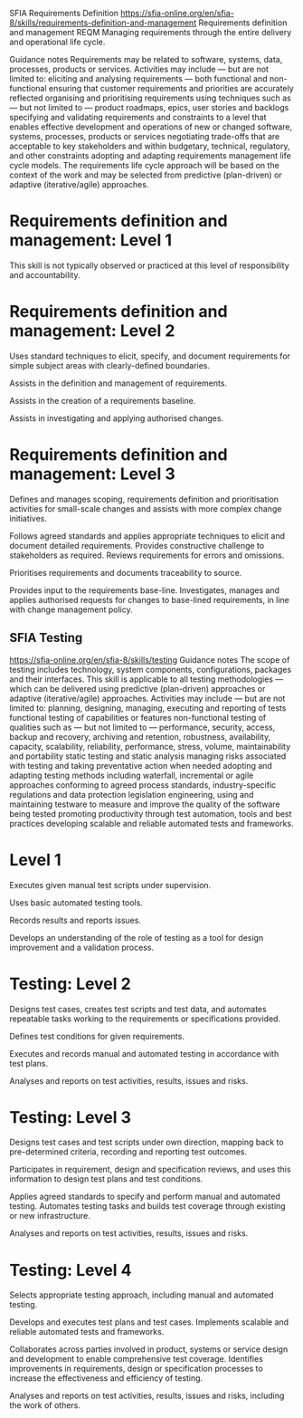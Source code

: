 
SFIA  Requirements Definition
https://sfia-online.org/en/sfia-8/skills/requirements-definition-and-management
Requirements definition and management REQM
Managing requirements through the entire delivery and operational life cycle.

Guidance notes
Requirements may be related to software, systems, data, processes, products or services.
Activities may include — but are not limited to:
eliciting and analysing requirements — both functional and non-functional
ensuring that customer requirements and priorities are accurately reflected
organising and prioritising requirements using techniques such as — but not limited to — product roadmaps, epics, user stories and backlogs
specifying and validating requirements and constraints to a level that enables effective development and operations of new or changed software, systems, processes, products or services
negotiating trade-offs that are acceptable to key stakeholders and within budgetary, technical, regulatory, and other constraints
adopting and adapting requirements management life cycle models.
The requirements life cycle approach will be based on the context of the work and may be selected from predictive (plan-driven) or adaptive (iterative/agile) approaches.


# Requirements definition and management: Level 1
This skill is not typically observed or practiced at this level of responsibility and accountability.

# Requirements definition and management: Level 2
Uses standard techniques to elicit, specify, and document requirements for simple subject areas with clearly-defined boundaries.

Assists in the definition and management of requirements.

Assists in the creation of a requirements baseline.

Assists in investigating and applying authorised changes.

# Requirements definition and management: Level 3
Defines and manages scoping, requirements definition and prioritisation activities for small-scale changes and assists with more complex change initiatives.

Follows agreed standards and applies appropriate techniques to elicit and document detailed requirements. Provides constructive challenge to stakeholders as required. Reviews requirements for errors and omissions.

Prioritises requirements and documents traceability to source.

Provides input to the requirements base-line. Investigates, manages and applies authorised requests for changes to base-lined requirements, in line with change management policy.

## SFIA Testing
https://sfia-online.org/en/sfia-8/skills/testing
Guidance notes
The scope of testing includes technology, system components, configurations, packages and their interfaces. This skill is applicable to all testing methodologies — which can be delivered using predictive (plan-driven) approaches or adaptive (iterative/agile) approaches.
Activities may include — but are not limited to:
planning, designing, managing, executing and reporting of tests
functional testing of capabilities or features
non-functional testing of qualities such as — but not limited to — performance, security, access, backup and recovery, archiving and retention, robustness, availability, capacity, scalability, reliability, performance, stress, volume, maintainability and portability
static testing and static analysis
managing risks associated with testing and taking preventative action when needed
adopting and adapting testing methods including waterfall, incremental or agile approaches
conforming to agreed process standards, industry-specific regulations and data protection legislation
engineering, using and maintaining testware to measure and improve the quality of the software being tested
promoting productivity through test automation, tools and best practices
developing scalable and reliable automated tests and frameworks.

# Level 1
Executes given manual test scripts under supervision.

Uses basic automated testing tools.

Records results and reports issues.

Develops an understanding of the role of testing as a tool for design improvement and a validation process.

# Testing: Level 2
Designs test cases, creates test scripts and test data, and automates repeatable tasks working to the requirements or specifications provided.

Defines test conditions for given requirements.

Executes and records manual and automated testing in accordance with test plans.

Analyses and reports on test activities, results, issues and risks.

# Testing: Level 3
Designs test cases and test scripts under own direction, mapping back to pre-determined criteria, recording and reporting test outcomes.

Participates in requirement, design and specification reviews, and uses this information to design test plans and test conditions.

Applies agreed standards to specify and perform manual and automated testing. Automates testing tasks and builds test coverage through existing or new infrastructure.

Analyses and reports on test activities, results, issues and risks.

# Testing: Level 4
Selects appropriate testing approach, including manual and automated testing.

Develops and executes test plans and test cases. Implements scalable and reliable automated tests and frameworks.

Collaborates across parties involved in product, systems or service design and development to enable comprehensive test coverage. Identifies improvements in requirements, design or specification processes to increase the effectiveness and efficiency of testing.

Analyses and reports on test activities, results, issues and risks, including the work of others.
